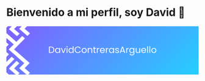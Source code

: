 # Bienvenido a mi perfil, soy David 👋
![Banner del perfil](https://github.com/DavidContrerasArguello/DavidContrerasArguello/blob/main/DavidContrerasArguello.png)
